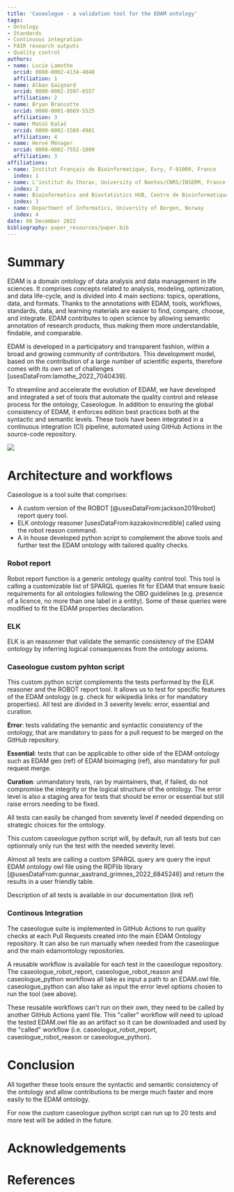 ```yaml
---
title: 'Caseologue - a validation tool for the EDAM ontology'
tags:
- Ontology
- Standards
- Continuous integration
- FAIR research outputs
- Quality control
authors:
- name: Lucie Lamothe
  orcid: 0000-0002-4134-4040
  affiliation: 1
- name: Alban Gaignard
  orcid: 0000-0002-3597-8557
  affiliation: 2
- name: Bryan Brancotte
  orcid: 0000-0001-8669-5525
  affiliation: 3
- name: Matúš Kalaš
  orcid: 0000-0002-1509-4981
  affiliation: 4
- name: Hervé Ménager
  orcid: 0000-0002-7552-1009
  affiliation: 3
affiliations:
- name: Institut Français de Bioinformatique, Evry, F-91000, France
  index: 1
- name: L’institut du thorax, University of Nantes/CNRS/INSERM, France
  index: 2
- name: Bioinformatics and Biostatistics HUB, Centre de Bioinformatique, Biostatistique et Biologie Intégrative (C3BI, USR 3756 Institut Pasteur CNRS), Paris, France
  index: 3
- name: Department of Informatics, University of Bergen, Norway
  index: 4
date: 08 December 2022
bibliography: paper_resources/paper.bib
---
```


# Summary

EDAM is a domain ontology of data analysis and data management in life sciences. It comprises concepts related to analysis, modeling, optimization, and data life-cycle, and is divided into 4 main sections: topics, operations, data, and formats. 
Thanks to the annotations with EDAM, tools, workflows, standards, data, and learning materials are easier to find, compare, choose, and integrate. EDAM contributes to open science by allowing semantic annotation of research products, thus making them more understandable, findable, and comparable. 

EDAM is developed in a participatory and transparent fashion, within a broad and growing community of contributors. This development model, based on the contribution of a large number of scientific experts, therefore comes with its own set of challenges [usesDataFrom:lamothe_2022_7040439]. 

To streamline and accelerate the evolution of EDAM, we have developed and integrated a set of tools that automate the quality control and release process for the ontology, Caseologue. In addition to ensuring the global consistency of EDAM, it enforces edition best practices both at the syntactic and semantic levels. These tools have been integrated in a continuous integration (CI) pipeline, automated using GitHub Actions in the source-code repository. 

![](./paper_ressources/Figure_front_page.png)

# Architecture and workflows

Caseologue is a tool suite that comprises: 

  - A custom version of the ROBOT [@usesDataFrom:jackson2019robot] report query tool.
  - ELK ontology reasoner [usesDataFrom:kazakovincredible] called using the robot reason command.
  - A in house developed python script to complement the above tools and further test the EDAM ontology with tailored quality checks.

### Robot report

Robot report function is a generic ontology quality control tool. This tool is calling a customizable list of SPARQL queries fit for EDAM that ensure basic requirements for all ontologies following the OBO guidelines (e.g. presence of a licence, no more than one label in a entity). Some of these queries were modified to fit the EDAM properties declaration.

### ELK

ELK is an reasonner that validate the semantic consistency of the EDAM ontology by inferring logical consequences from the ontology axioms.

### Caseologue custom pyhton script

This custom python script complements the tests performed by the ELK reasoner and the ROBOT report tool. It allows us to test for specific features of the EDAM ontology (e.g. check for wikipedia links or for mandatory properties). All test are divided in 3 severity levels: error, essential and curation. 

**Error**: tests validating the semantic and syntactic consistency of the ontology, that are mandatory to pass for a pull request to be merged on the GitHub repository.

**Essential**: tests that can be applicable to other side of the EDAM ontology such as EDAM geo (ref) of EDAM bioimaging (ref), also mandatory for pull request merge.

**Curation**: unmandatory tests, ran by maintainers, that, if failed, do not compromise the integrity or the logical structure of the ontology. The error level is also a staging area for tests that should be error or essential but still raise errors needing to be fixed.

All tests can easily be changed from severety level if needed depending on strategic choices for the ontology.

This custom caseologue python script will, by default, run all tests but can optionnaly only run the test with the needed severity level. 

Almost all tests are calling a custom SPARQL query are query the input EDAM ontology owl file using the RDFlib library [@usesDataFrom:gunnar_aastrand_grimnes_2022_6845246] and return the results in a user friendly table.

Description of all tests is available in our documentation (link ref)

### Continous Integration

The caseologue suite is implemented in GitHub Actions to run quality checks at each Pull Requests created into the main EDAM Ontology repository. It can also be run manually when needed from the caseologue and the main edamontology repositories.

A reusable workflow is available for each test in the caseologue repository. The caseologue_robot_report, caseologue_robot_reason and caseologue_python workflows all take as input a path to an EDAM.owl file. caseologue_python can also take as input the error level options chosen to run the tool (see above).

These reusable workflows can't run on their own, they need to be called by another GitHub Actions yaml file. This "caller" workflow will need to upload the tested EDAM.owl file as an artifact so it can be downloaded and used by the "called" workflow (i.e. caseologue_robot_report, caseologue_robot_reason or caseologue_python).

# Conclusion

All together these tools ensure the syntactic and semantic consistency of the ontology and allow contributions to be merge much faster and more easily to the EDAM ontology.

For now the custom caseologue python script can run up to 20 tests and more test will be added in the future. 

# Acknowledgements

# References
